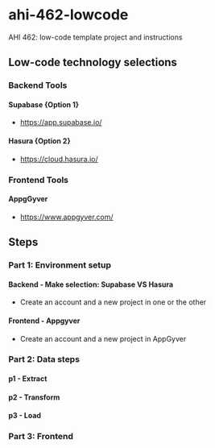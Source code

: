 # ahi-462-lowcode
AHI 462: low-code template project and instructions
## Low-code technology selections
### Backend Tools
#### Supabase {Option 1}
- https://app.supabase.io/ 
#### Hasura {Option 2}
- https://cloud.hasura.io/ 
### Frontend Tools  
#### AppgGyver 
- https://www.appgyver.com/ 

## Steps 
### Part 1: Environment setup 
#### Backend - Make selection: Supabase VS Hasura
- Create an account and a new project in one or the other
#### Frontend - Appgyver 
- Create an account and a new project in AppGyver 


### Part 2: Data steps 
#### p1 - Extract 
#### p2 - Transform 
#### p3 - Load


### Part 3: Frontend 